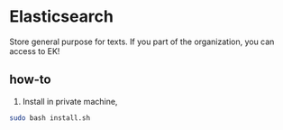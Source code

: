 # Elasticsearch
Store general purpose for texts. If you part of the organization, you can access to EK!

## how-to

1. Install in private machine,

```bash
sudo bash install.sh
```